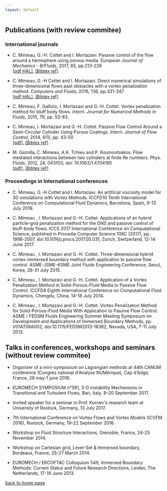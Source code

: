 ```yaml
---
layout: default
---
```


## Publications (with review commitee)

### International journals 

* C. Mimeau, G.-H. Cottet and I. Mortazavi. Passive control of the flow around a hemisphere using porous media. _European Journal of Mechanics - B/Fluids_, 2017, 65, pp.213-226  
[[pdf HAL]](https://hal.archives-ouvertes.fr/hal-01483400/document), [[Bibtex ref]](https://hal.archives-ouvertes.fr/hal-01483400v1/bibtex).

* C. Mimeau, G.-H Cottet and I. Mortazavi. Direct numerical simulations of three-dimensional flows past obstacles with a vortex penalization method. _Computers and Fluids_, 2016, 136, pp.331-347  
[[pdf HAL]](https://hal.archives-ouvertes.fr/hal-01855265/document), [[Bibtex ref]](https://hal.archives-ouvertes.fr/hal-01855265v1/bibtex).

* C. Mimeau, F. Gallizio, I. Mortazavi and G.-H. Cottet. Vortex penalization method for bluff body flows. _Intern. Journal for Numerical Methods in Fluids_, 2015, 79, pp. 53-83.

* C. Mimeau, I. Mortazavi and G.-H. Cottet. Passive Flow Control Around a Semi-Circular Cylinder Using Porous Coatings. _Intern. Journal of Flow Control_, 2014, 6(1), pp. 43-50  
[[pdf]](assets/images/Mimeau_et_al_IJFC14.pdf), [[Bibtex ref]](https://hal.archives-ouvertes.fr/hal-01192693v1/bibtex).

* M. Gazolla, C. Mimeau, A.A. Tchieu and P. Koumoutsakos. Flow mediated interactions between two cylinders at finite Re numbers. _Phys. Fluids_, 2012, 24, 043103; doi: 10.1063/1.4704195  
[[pdf]](assets/images/PhysFluids_24_043103.pdf), [[Bibtex ref]](https://hal.archives-ouvertes.fr/hal-01863654v1/bibtex).

### Proceedings in International conferences

* C. Mimeau, G.-H Cottet and I. Mortazavi. An artificial viscosity model for 3D simulations with Vortex Methods. ICCFD10 Tenth International Conference on Computational Fluid Dynamics, Barcelona, Spain, 9-13 July 2018.

* C. Mimeau , I. Mortazavi and G.-H. Cottet. Applications of an hybrid particle-grid penalization method for the DNS and passive control of bluff-body flows. ICCS 2017 International Conference on Computational Science, published in Procedia Computer Science 108C (2017), pp. 1998-2007, doi:10.1016/j.procs.2017.05.031, Zurich, Switzerland, 12-14 June 2017.

* C. Mimeau , I. Mortazavi and G.-H. Cottet. Three-dimensional hybrid vortex-immersed boundary method with application to passive flow control. ASME-JSME-KSME Joint Fluids Engineering Conference, Seoul, Korea, 26-31 July 2015.

* C. Mimeau , I. Mortazavi and G.-H. Cottet. Application of a Vortex Penalization Method in Solid-Porous-Fluid Media to Passive Flow Control. ICCFD8 Eighth International Conference on Computational Fluid Dynamics, Chengdu, China, 14-18 July 2014.

* C. Mimeau , I. Mortazavi and G.-H. Cottet. Vortex Penalization Method for Solid-Porous-Fluid Media With Application to Passive Flow Control. ASME / FEDSM Fluids Engineering Summer Meeting Symposium on Development and Applications of Immersed Boundary Methods, pp. V01AT08A002, doi:10.1115/FEDSM2013-16382, Nevada, USA, 7-11 July 2013. 

## Talks in conferences, workshops and seminars (without review commitee)

* Organizer of a mini-symposium on Lagrangian methods at 44th CANUM conference (Congrès national d'Analyse NUMérique), Cap d'Adge, France, 28 may-1 june 2018.

* EUROMECH SYMPOSIUM n°591, 3-D Instability Mechanisms in Transitional and Turbulent Flows, Bari, Italy, 8–20 September 2017.   
* Invited speaker for a seminar in Prof. Kornev's research team at University of Rostock, Germany, 13 July 2017.  
* 7th International Conference on Vortex Flows and Vortex Models (ICVFM 2016), Rostock, Germany, 19–22 September 2016.  
* Workshop on Fluid Structure Interactions, Grenoble, France, 24-25 November 2014.  
* Workshop on Cartesian grid, Level-Set & Immersed boundary, Bordeaux, France, 25-27 March 2014.  
* EUROMECH / ERCOFTAC Colloquium 549, Immersed Boundary Methods: Current Status and Future Research Directions, Leiden, The Netherlands, 17-19 June 2013.


[back to home page](./)
